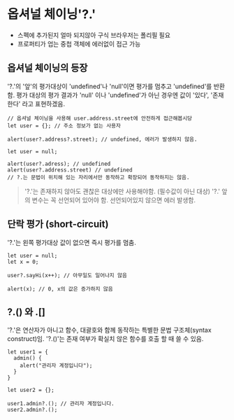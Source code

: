 # 옵셔널 체이닝'?.'
- 스펙에 추가된지 얼마 되지않아 구식 브라우저는 폴리필 필요
- 프로퍼티가 업는 중첩 객체에 에러없이 접근 가능

## 옵셔널 체이닝의 등장
'?.'의 '앞'의 평가대상이 'undefined'나 'null'이면 평가를 멈추고 'undefined'를 반환함.
평가 대상의 평가 결과가 'null' 이나 'undefined'가 아닌 경우엔 값이 '있다', '존재한다' 라고 표현하겠음.
```
// 옵셔널 체이닝을 사용해 user.address.street에 안전하게 접근해봅시당
let user = {}; // 주소 정보가 없는 사용자

alert(user?.address?.street); // undefined, 에러가 발생하지 않음. 
```
```
let user = null;

alert(user?.adress); // undefined
alert(user?.address.street) // undefined
// ?.는 문법이 위치해 있는 자리에서만 동작하고 확장되어 동작하지는 않음.
```
> '?.'는 존재하지 않아도 괜찮은 대상에만 사용해야함. (필수값이 아닌 대상)
> '?.' 앞의 변수는 꼭 선언되어 있어야 함. 선언되어있지 않으면 에러 발생함.

## 단락 평가 (short-circuit)
'?.'는 왼쪽 평가대상 값이 없으면 즉시 평가를 멈춤.
```
let user = null;
let x = 0;

user?.sayHi(x++); // 아무일도 일어나지 않음

alert(x); // 0, x의 값은 증가하지 않음
```

## ?.() 와 .[]
'?.'은 연산자가 아니고 함수, 대괄호와 함께 동작하는 특별한 문법 구조체(syntax construct)임.
'?.()'는 존재 여부가 확실치 않은 함수를 호출 할 때 쓸 수 있음.
```
let user1 = {
  admin() {
    alert("관리자 계정입니다");
  }
}

let user2 = {};

user1.admin?.(); // 관리자 계정입니다.
user2.admin?.(); 
```
